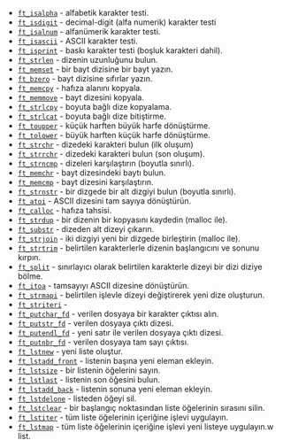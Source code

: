 * [`ft_isalpha`](libft/ft_isalpha.c)			    - alfabetik karakter testi.
* [`ft_isdigit`](libft/ft_isdigit.c)			    - decimal-digit (alfa numerik) karakter testi
* [`ft_isalnum`](libft/ft_isalnum.c)			    - alfanümerik karakter testi.
* [`ft_isascii`](libft/ft_isascii.c)			    - ASCII karakter testi.
* [`ft_isprint`](libft/ft_isprint.c)			    - baskı karakter testi (boşluk karakteri dahil).
* [`ft_strlen`](libft/ft_strlen.c)			    - dizenin uzunluğunu bulun.
* [`ft_memset`](libft/ft_memset.c)		        - bir bayt dizisine bir bayt yazın.
* [`ft_bzero`](libft/ft_bzero.c)		            - bayt dizisine sıfırlar yazın.
* [`ft_memcpy`](libft/ft_memcpy.c)		        - hafıza alanını kopyala.
* [`ft_memmove`](libft/ft_memmove.c)	            - bayt dizesini kopyala.
* [`ft_strlcpy`](libft/ft_strlcpy.c)			    - boyuta bağlı dize kopyalama.
* [`ft_strlcat`](libft/ft_strlcat.c)			    - boyuta bağlı dize bitiştirme.
* [`ft_toupper`](libft/ft_toupper.c)			    - küçük harften büyük harfe dönüştürme.
* [`ft_tolower`](libft/ft_tolower.c)			    - büyük harften küçük harfe dönüştürme.
* [`ft_strchr`](libft/ft_strchr.c)			    - dizedeki karakteri bulun (ilk oluşum)
* [`ft_strrchr`](libft/ft_strrchr.c)			    - dizedeki karakteri bulun (son oluşum).
* [`ft_strncmp`](libft/ft_strncmp.c) 			    - dizeleri karşılaştırın (boyutla sınırlı).
* [`ft_memchr`](libft/ft_memchr.c)		        - bayt dizesindeki baytı bulun.
* [`ft_memcmp`](libft/ft_memcmp.c)		        - bayt dizesini karşılaştırın.
* [`ft_strnstr`](libft/ft_strnstr.c)			    - bir dizgede bir alt dizgiyi bulun (boyutla sınırlı).
* [`ft_atoi`](libft/ft_atoi.c)		            - ASCII dizesini tam sayıya dönüştürün.
* [`ft_calloc`](libft/ft_calloc.c)	            - hafıza tahsisi.
* [`ft_strdup`](libft/ft_strdup.c)			    - bir dizenin bir kopyasını kaydedin (malloc ile).
* [`ft_substr`](libft/ft_substr.c)			    - dizeden alt dizeyi çıkarın.
* [`ft_strjoin`](libft/ft_strjoin.c)			    - iki dizgiyi yeni bir dizgede birleştirin (malloc ile).
* [`ft_strtrim`](libft/ft_strtrim.c)			    - belirtilen karakterlerle dizenin başlangıcını ve sonunu kırpın.
* [`ft_split`](libft/ft_split.c)				    - sınırlayıcı olarak belirtilen karakterle dizeyi bir dizi diziye bölme.
* [`ft_itoa`](libft/ft_itoa.c)				    - tamsayıyı ASCII dizesine dönüştürün.
* [`ft_strmapi`](libft/ft_strmapi.c)			    - belirtilen işlevle dizeyi değiştirerek yeni dize oluşturun.
* [`ft_striteri`](libft/ft_striteri.c)		    - 
* [`ft_putchar_fd`](libft/ft_putchar_fd.c)	    - verilen dosyaya bir karakter çıktısı alın.
* [`ft_putstr_fd`](libft/ft_putstr_fd.c)		    - verilen dosyaya çıktı dizesi.
* [`ft_putendl_fd`](libft/ft_putendl_fd.c)	    - yeni satır ile verilen dosyaya çıktı dizesi.
* [`ft_putnbr_fd`](libft/ft_putnbr_fd.c)		    - verilen dosyaya tam sayı çıktısı.
* [`ft_lstnew`](libft/ft_lstnew.c)			    - yeni liste oluştur.
* [`ft_lstadd_front`](libft/ft_lstadd_front.c)    -  listenin başına yeni eleman ekleyin.
* [`ft_lstsize`](libft/ft_lstsize.c)			    - bir listenin öğelerini sayın.
* [`ft_lstlast`](libft/ft_lstlast.c)			    - listenin son öğesini bulun.
* [`ft_lstadd_back`](libft/ft_lstadd_back.c)	    - listenin sonuna yeni eleman ekleyin.
* [`ft_lstdelone`](libft/ft_lstdelone.c)		    - listeden öğeyi sil.
* [`ft_lstclear`](libft/ft_lstclear.c)			- bir başlangıç ​​noktasından liste öğelerinin sırasını silin.
* [`ft_lstiter`](libft/ft_lstiter.c)			    - tüm liste öğelerinin içeriğine işlevi uygulayın.
* [`ft_lstmap`](libft/ft_lstmap.c)				- tüm liste öğelerinin içeriğine işlevi yeni listeye uygulayın.w list.